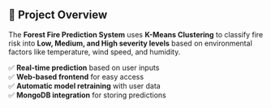 ## 📖 Project Overview
The **Forest Fire Prediction System** uses **K-Means Clustering** to classify fire risk into **Low, Medium, and High severity levels** based on environmental factors like temperature, wind speed, and humidity. 

✅ **Real-time prediction** based on user inputs  
✅ **Web-based frontend** for easy access  
✅ **Automatic model retraining** with user data  
✅ **MongoDB integration** for storing predictions  
